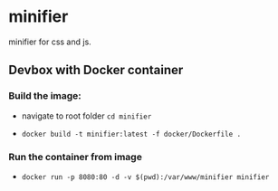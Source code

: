 # minifier

minifier for css and js.


## Devbox with Docker container

### Build the image:

- navigate to root folder `cd minifier`

- `docker build -t minifier:latest -f docker/Dockerfile .`

### Run the container from image

- `docker run -p 8080:80 -d -v $(pwd):/var/www/minifier minifier`